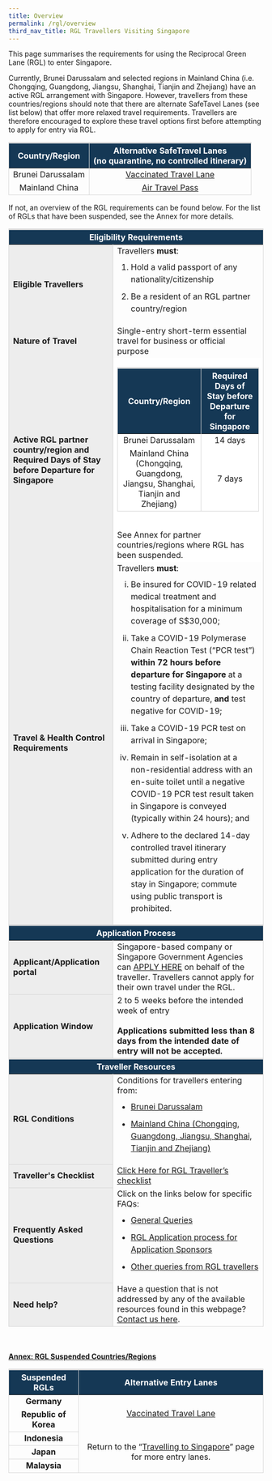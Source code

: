 ```yaml
---
title: Overview
permalink: /rgl/overview
third_nav_title: RGL Travellers Visiting Singapore
---
```

This page summarises the requirements for using the Reciprocal Green Lane (RGL) to enter Singapore.

Currently, Brunei Darussalam and selected regions in Mainland China (i.e. Chongqing, Guangdong, Jiangsu, Shanghai, Tianjin and Zhejiang) have an active RGL arrangement with Singapore. However, travellers from these countries/regions should note that there are alternate SafeTavel Lanes (see list below) that offer more relaxed travel requirements. Travellers are therefore encouraged to explore these travel options first before attempting to apply for entry via RGL.

<table>
<thead>
<tr>
<th style="font-size:16px; border-top:3px solid #D8D8D8; border-left:1px solid #D8D8D8; border-right:1px solid #D8D8D8; background-color:#153855; color:white;text-align:center;"><b>Country/Region</b></th>
<th style="font-size:16px; border-top:3px solid #D8D8D8; border-left:1px solid #D8D8D8; border-right:1px solid #D8D8D8; background-color:#153855; color:white;text-align:center;"><b>Alternative SafeTravel Lanes</b><br> 
(no quarantine, no controlled itinerary)
</th>
</tr>
</thead>
<tbody>
<tr>
<td style="font-size:16px;border-left:1px solid #D8D8D8; border-right:1px solid #D8D8D8;text-align:center;vertical-align:middle;">Brunei Darussalam 
</td>
<td style="font-size:16px;border-left:1px solid #D8D8D8; border-right:1px solid #D8D8D8;text-align:center;vertical-align:middle;"><a href="/vtl/requirements-and-process">Vaccinated Travel Lane</a>
</td>
</tr>
<tr>
<td style="font-size:16px;border-left:1px solid #D8D8D8; border-right:1px solid #D8D8D8;border-bottom:1px solid #D8D8D8;text-align:center;vertical-align:middle;">Mainland China 
</td>
<td style="font-size:16px;border-left:1px solid #D8D8D8; border-right:1px solid #D8D8D8; border-bottom:1px solid #D8D8D8;text-align:center;vertical-align:middle;"><a href="/atp/overview">Air Travel Pass</a>
</td>
</tr>
</tbody>
</table>

If not, an overview of the RGL requirements can be found below. For the list of RGLs that have been suspended, see the Annex for more details.

<table>
<thead>
<tr>
<th colspan="2" style="font-size:16px; border-top:3px solid #D8D8D8; border-left:1px solid #D8D8D8; border-right:1px solid #D8D8D8; background-color:#153855; color:white;text-align:center;"><b>Eligibility Requirements</b></th>
</tr>
</thead>
<tbody>
   <tr>
    <td style="font-size:16px;border-left:1px solid #D8D8D8; border-right:1px solid #D8D8D8; background-color:#EDEDED;"><b>Eligible Travellers</b></td>
    <td style="font-size:16px;border-right:1px solid #D8D8D8;">Travellers <b>must</b>:
	<ol style="margin-top:0px; list-style-type: decimal;">
	<li style="font-size:16px; margin-top:10px; margin-bottom:0px; line-height:1.5;">Hold a valid passport of any nationality/citizenship</li>
	<li style="font-size:16px; margin-top:10px; margin-bottom:0px; line-height:1.5;">Be a resident of an RGL partner country/region</li>
	</ol>
	</td>
 </tr>
   <tr>
    <td style="font-size:16px;border-left:1px solid #D8D8D8; border-right:1px solid #D8D8D8; background-color:#EDEDED;"><b>Nature of Travel</b></td>
    <td style="font-size:16px;border-right:1px solid #D8D8D8; vertical-align:middle;">Single-entry short-term essential travel for business or official purpose</td>
	</tr>
	<tr>
	    <td style="font-size:16px;border-left:1px solid #D8D8D8; border-right:1px solid #D8D8D8; background-color:#EDEDED;"><b>Active RGL partner country/region and Required Days of Stay before Departure for Singapore</b></td>
	<td style="font-size:16px;border-left:1px solid #D8D8D8; border-right:1px solid #D8D8D8; background-color:#FFFFFF;">	
<table>
<thead>
<tr>
<th style="font-size:16px; border-top:3px solid #D8D8D8; border-left:1px solid #D8D8D8; border-right:1px solid #D8D8D8; background-color:#153855; color:white;text-align:center;"><b>Country/Region</b></th>
<th style="font-size:16px; border-top:3px solid #D8D8D8; border-left:1px solid #D8D8D8; border-right:1px solid #D8D8D8; background-color:#153855; color:white;text-align:center;"><b>Required Days of Stay before Departure for Singapore</b>
</th>
</tr>
</thead>
<tbody>
<tr>
<td style="font-size:16px;border-left:1px solid #D8D8D8; border-right:1px solid #D8D8D8; text-align:center;vertical-align:middle;">Brunei Darussalam 
</td>
<td style="font-size:16px;border-left:1px solid #D8D8D8; border-right:1px solid #D8D8D8; text-align:center;vertical-align:middle;">14 days
</td>
</tr>
<tr>
<td style="font-size:16px;border-left:1px solid #D8D8D8; border-right:1px solid #D8D8D8;border-bottom:1px solid #D8D8D8; text-align:center;vertical-align:middle;">Mainland China (Chongqing, Guangdong, Jiangsu, Shanghai, Tianjin and Zhejiang)
</td>
<td style="font-size:16px;border-left:1px solid #D8D8D8; border-right:1px solid #D8D8D8; border-bottom:1px solid #D8D8D8; text-align:center; vertical-align:middle;">7 days
</td>
</tr>
</tbody>
</table><br>
See Annex for partner countries/regions where RGL has been suspended.
</td>
 </tr>
  <tr>
    <td style="font-size:16px;border-left:1px solid #D8D8D8; border-right:1px solid #D8D8D8; background-color:#EDEDED;"><b>Travel & Health Control Requirements</b></td>
    <td style="font-size:16px;border-right:1px solid #D8D8D8;">Travellers <b>must</b>:
	<ol style="margin-top:0px; list-style-type: lower-roman;">
	<li style="font-size:16px; margin-top:10px; margin-bottom:0px; line-height:1.5;">Be insured for COVID-19 related medical treatment and hospitalisation for a minimum coverage of S$30,000;</li>
	<li style="font-size:16px; margin-top:10px; margin-bottom:0px; line-height:1.5;">Take a COVID-19 Polymerase Chain Reaction Test (“PCR test”) <b>within 72 hours before departure for Singapore</b> at a testing facility designated by the country of departure, <b>and</b> test negative for COVID-19;</li>
		<li style="font-size:16px; margin-top:10px; margin-bottom:0px; line-height:1.5;">Take a COVID-19 PCR test on arrival in Singapore;</li>
			<li style="font-size:16px; margin-top:10px; margin-bottom:0px; line-height:1.5;">Remain in self-isolation at a non-residential address with an en-suite toilet until a negative COVID-19 PCR test result taken in Singapore is conveyed (typically within 24 hours); and</li>
				<li style="font-size:16px; margin-top:10px; margin-bottom:0px; line-height:1.5;">Adhere to the declared 14-day controlled travel itinerary submitted during entry application for the duration of stay in Singapore; commute using public transport is prohibited.</li>
	</ol>
	</td>
 </tr>
	</tbody>
<thead>
<tr>
<th colspan="2" style="font-size:16px;border-top:3px solid #D8D8D8; border-left:1px solid #D8D8D8; border-right:1px solid #D8D8D8; background-color:#153855; color:white; text-align:center;"><b>Application Process</b></th>
</tr>
</thead>
<tbody>
<tr>
<td style="font-size:16px;border-left:1px solid #D8D8D8;border-bottom:1px solid #D8D8D8; border-right:1px solid #D8D8D8; background-color:#EDEDED;"><b>Applicant/Application portal</b></td>
<td style="font-size:16px;border-right:1px solid #D8D8D8; vertical-align:middle;">Singapore-based company or Singapore Government Agencies can <a href="https://go.gov.sg/vtl-portal" target="_blank">APPLY HERE</a> on behalf of the traveller. Travellers cannot apply for their own travel under the RGL.</td>
</tr>
<tr>
<td style="font-size:16px;border-left:1px solid #D8D8D8;border-bottom:1px solid #D8D8D8; border-right:1px solid #D8D8D8; background-color:#EDEDED;"><b>Application Window</b></td>
<td style="font-size:16px;border-right:1px solid #D8D8D8; vertical-align:middle;">2 to 5 weeks before the intended week of entry<br><br>
<b>Applications submitted less than 8 days from the intended date of entry will not be accepted.</b>
</td>
</tr>
</tbody>
<thead>
<tr>
<th colspan="2" style="font-size:16px;border-top:3px solid #D8D8D8; border-left:1px solid #D8D8D8; border-right:1px solid #D8D8D8; background-color:#153855; color:white; text-align:center;"><b>Traveller Resources</b></th>
</tr>
</thead>
<tbody>
	<tr>
<td style="font-size:16px;border-left:1px solid #D8D8D8;border-bottom:1px solid #D8D8D8; border-right:1px solid #D8D8D8; background-color:#EDEDED;"><b>RGL Conditions</b></td>
<td style="font-size:16px;border-right:1px solid #D8D8D8;">Conditions for travellers entering from:
<ol style="margin-top:0px; list-style-type: disc;">
<li style="font-size:16px; margin-top:10px; margin-bottom:0px; line-height:1.5;"><a href="/brunei/rgl/terms-and-conditions" target="_blank">Brunei Darussalam</a></li>
<li style="font-size:16px; margin-top:10px; margin-bottom:0px; line-height:1.5;"><a href="/brunei/rgl/terms-and-conditions" target="_blank">Mainland China (Chongqing, Guangdong, Jiangsu, Shanghai, Tianjin and Zhejiang)</a></li> 
</ol>
 </td>
</tr>
		<tr>
<td style="font-size:16px;border-left:1px solid #D8D8D8;border-bottom:1px solid #D8D8D8; border-right:1px solid #D8D8D8; background-color:#EDEDED;"><b>Traveller's Checklist</b></td>
<td style="font-size:16px;border-right:1px solid #D8D8D8;"><a href="/rgl/travel-checklist" target="_blank">Click Here for RGL Traveller’s checklist</a></td>
</tr>
<tr>
<td style="font-size:16px;border-left:1px solid #D8D8D8;border-bottom:1px solid #D8D8D8; border-right:1px solid #D8D8D8; background-color:#EDEDED;"><b>Frequently Asked Questions</b></td>
<td style="font-size:16px;border-right:1px solid #D8D8D8;">Click on the links below for specific FAQs:
<ul style="margin-top:0px; list-style-type: disc;">
<li style="font-size:16px; margin-top:10px; margin-bottom:0px; line-height:1.5;"><a href="/rgl/faq#General">General Queries</a></li>
<li style="font-size:16px; margin-top:10px; margin-bottom:0px; line-height:1.5;"><a href="/rgl/faq#Applicationprocess">RGL Application process for Application Sponsors</a></li>
<li style="font-size:16px; margin-top:10px; margin-bottom:0px; line-height:1.5;"><a href="/rgl/faq">Other queries from RGL travellers</a></li>
</ul>
 </td>
</tr>
<tr>
<td style="font-size:16px;border-left:1px solid #D8D8D8;border-bottom:1px solid #D8D8D8; border-right:1px solid #D8D8D8; background-color:#EDEDED;"><b>Need help?</b></td>
<td style="font-size:16px;border-right:1px solid #D8D8D8; border-bottom:1px solid #D8D8D8;">Have a question that is not addressed by any of the available resources found in this webpage?<br/><a href="https://go.gov.sg/sto-enquiry">Contact us here</a>.
 </td>
</tr>
</tbody>
</table>
<br><br>
<u><b>Annex: RGL Suspended Countries/Regions</b></u>
<table>
<thead>
<tr>
<th style="font-size:16px; border-top:3px solid #D8D8D8; border-left:1px solid #D8D8D8; border-right:1px solid #D8D8D8; background-color:#153855; color:white;text-align:center;"><b>Suspended RGLs</b></th>
<th style="font-size:16px; border-top:3px solid #D8D8D8; border-left:1px solid #D8D8D8; border-right:1px solid #D8D8D8; background-color:#153855; color:white;text-align:center;"><b>Alternative Entry Lanes</b>
</th>
</tr>
</thead>
<tbody>
<tr>
<td style="font-size:16px;border-left:1px solid #D8D8D8; border-right:1px solid #D8D8D8;text-align:center;vertical-align:middle;"><b>Germany</b>
</td>
<td rowspan="2" style="font-size:16px;border-left:1px solid #D8D8D8; border-right:1px solid #D8D8D8;text-align:center;vertical-align:middle;"><a href="">Vaccinated Travel Lane</a>
</td>
</tr>
<tr>
<td style="font-size:16px;border-left:1px solid #D8D8D8; border-right:1px solid #D8D8D8;border-bottom:1px solid #D8D8D8;text-align:center;vertical-align:middle;"><b>Republic of Korea</b>
</td>
</tr>
<tr>
<td style="font-size:16px;border-left:1px solid #D8D8D8; border-right:1px solid #D8D8D8;border-bottom:1px solid #D8D8D8;text-align:center;vertical-align:middle;"><b>Indonesia</b></td>
<td rowspan="3" style="font-size:16px;border-left:1px solid #D8D8D8; border-right:1px solid #D8D8D8;border-bottom:1px solid #D8D8D8;text-align:center;vertical-align:middle;">Return to the “<a href="/arriving/overview">Travelling to Singapore</a>” page for more entry lanes.</td>
</tr>
<tr>
<td style="font-size:16px;border-left:1px solid #D8D8D8; border-right:1px solid #D8D8D8;border-bottom:1px solid #D8D8D8;text-align:center;vertical-align:middle;"><b>Japan</b></td>
</tr>
<tr>
<td style="font-size:16px;border-left:1px solid #D8D8D8; border-right:1px solid #D8D8D8;border-bottom:1px solid #D8D8D8;text-align:center;vertical-align:middle;"><b>Malaysia</b></td>
</tr>
</tbody>
</table>